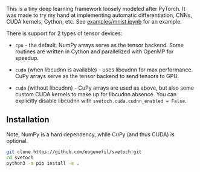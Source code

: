 This is a tiny deep learning framework loosely modeled after PyTorch. It was made to try my hand at implementing automatic differentiation, CNNs, CUDA kernels, Cython, etc. See [examples/mnist.ipynb](https://github.com/eugenefil/svetoch/blob/master/examples/mnist.ipynb) for an example.

There is support for 2 types of tensor devices:

- `cpu` - the default. NumPy arrays serve as the tensor backend. Some routines are written in Cython and parallelized with OpenMP for speedup.

- `cuda` (when libcudnn is available) - uses libcudnn for max performance. CuPy arrays serve as the tensor backend to send tensors to GPU.

- `cuda` (without libcudnn) - CuPy arrays are used as above, but also some custom CUDA kernels to make up for libcudnn absence. You can explicitly disable libcudnn with `svetoch.cuda.cudnn_enabled = False`.

## Installation

Note, NumPy is a hard dependency, while CuPy (and thus CUDA) is optional.

```sh
git clone https://github.com/eugenefil/svetoch.git
cd svetoch
python3 -m pip install -e .
```
